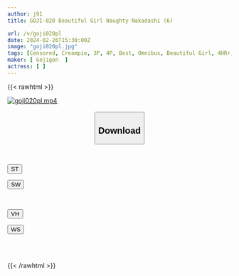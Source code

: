 ```yaml
---
author: j91
title: GOJI-020 Beautiful Girl Naughty Nakadashi (6)

url: /v/goji020pl
date: 2024-02-26T15:30:00Z
image: "goji020pl.jpg"
tags: [Censored, Creampie, 3P, 4P, Best, Omnibus, Beautiful Girl, 4HR+, Incest, Mini, Tits	]
maker: [ Gojigen  ]
actress: [ ]
---
```



{{< rawhtml >}}

<div class="video" data-videoid="QwlyOWOBgySr1j">
    <a href="javascript:;">
        <img src="/v/goji020pl/goji020pl.jpg" width="WIDTH" height="HEIGHT" alt="goji020pl.mp4" loading="lazy">
    </a>
</div>

<script type="text/javascript" src="https://j91.asia/asset/on-demand-st.js"></script>

<br>
  <link rel="stylesheet" href="https://j91.asia/asset/bs5.css">
  
  <center>
  <button class="btn btn-primary" type="button" data-bs-toggle="collapse" data-bs-target=".multi-collapse" aria-expanded="false" aria-controls="multiCollapseExample1 multiCollapseExample2"><h2>Download</h2></button></center>
</p>
<div class="row">
  <div class="col">
    <div class="collapse multi-collapse" id="multiCollapseExample1">
      <div class="card card-body">
	      	      <br>
<div class="buttons">  
<p><a href="https://streamtape.to/v/QwlyOWOBgySr1j" target="_blank"><button class="btn-hover color-3"><i class="fa fa-download"></i> ST</button></a></p>
<p><a href="https://cdnwish.com/drwi5vwlsdnb" target="_blank"><button class="btn-hover color-2"><i class="fa fa-download"></i> SW</button></a></p></div>
    </div>
  </div>
</div>
  <div class="col">
    <div class="collapse multi-collapse" id="multiCollapseExample2">
      <div class="card card-body">
	      <br>
<div class="buttons">
<p><a href="https://vidhidepro.com/f/7jeftgnpvgin"><button class="btn-hover color-9"><i class="fa fa-download"></i> VH</button></a></p>
<p><a href="https://wolfstream.tv/9u3yo1wpvfdu"><button class="btn-hover color-8"><i class="fa fa-download"></i> WS</button></a></p></div>
<br><br>
      </div>
    </div>
  </div>
</div>

{{< /rawhtml >}}